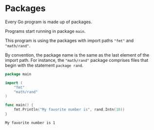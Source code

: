 # Packages

Every Go program is made up of packages.

Programs start running in package `main`.

This program is using the packages with import paths `"fmt"` and `"math/rand"`.

By convention, the package name is the same as the last element of the import path.
For instance, the `"math/rand"` package comprises files that begin with the statement `package rand`.

```go title="packages.go"
package main

import (
	"fmt"
	"math/rand"
)

func main() {
	fmt.Println("My favorite number is", rand.Intn(10))
}
```

```text title="Output"
My favorite number is 1
```
